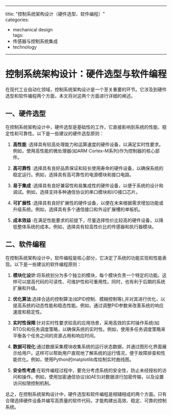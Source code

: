 
---  
title: "控制系统架构设计（硬件选型、软件编程）"  
categories:  
  - mechanical design  
tags: 
  - 传感器与控制系统集成 
  - technology  
---  

# 控制系统架构设计：硬件选型与软件编程

在现代工业自动化领域，控制系统架构设计是一个至关重要的环节。它涉及到硬件选型和软件编程两个方面，本文将对这两个方面进行详细的阐述。

## 一、硬件选型

在控制系统架构设计中，硬件选型是基础性的工作，它直接影响到系统的性能、稳定性和可靠性。以下是一些建议的硬件选型原则：

1.  **高性能** :选择具有较高处理能力和运算速度的硬件设备，以满足实时性要求。例如，使用高性能的微处理器(如ARM Cortex-M系列)作为控制器的核心部件。

2.  **高可靠性** :选择具有良好品质保证和较长使用寿命的硬件设备，以确保系统的稳定运行。例如，选择具有高可靠性的电源模块和接口电路。

3.  **易于集成** :选择具有良好兼容性和易集成性的硬件设备，以便于系统的设计和调试。例如，选择支持多种通信协议的串口模块和I/O接口芯片。

4.  **可扩展性** :选择具有良好扩展性的硬件设备，以便在未来根据需求增加功能或升级系统。例如，选择具有多个通信接口和外设扩展槽的单板机。

5.  **成本效益** :在满足性能要求的前提下，尽量选择性价比较高的硬件设备，以降低整体系统的成本。例如，选择具有较高性价比的传感器和执行器模块。

## 二、软件编程

在控制系统架构设计中，软件编程是核心部分，它决定了系统的功能实现和性能表现。以下是一些建议的软件编程原则：

1. **模块化设计**:将系统划分为多个独立的模块，每个模块负责一个特定的功能。这样可以提高代码的可读性、可维护性和可重用性。同时，也有利于后期的系统扩展和升级。

2. **优化算法**:选择合适的控制算法(如PID控制、模糊控制等),并对其进行优化，以提高系统的动态性能和稳态性能。例如，通过调整PID参数来改善系统的响应速度和稳定性。

3. **实时性保障**:针对实时性要求较高的应用场景，采用高效的实时操作系统(如RTOS)和任务调度策略，以确保系统的实时性。例如，使用多任务调度策略来平衡各个任务之间的资源占用和响应时间。

4. **数据可视化**:通过数据采集模块收集系统的运行状态数据，并通过图形化界面展示给用户。这样可以帮助用户直观地了解系统的运行情况，便于故障排查和性能优化。例如，使用Python的matplotlib库绘制实时曲线图。

5. **安全性考虑**:在软件编程过程中，要充分考虑系统的安全性，防止未经授权的访问和操作。例如，使用加密通信协议(如AES)对数据进行加密传输，以及设置访问权限控制机制。

总之，在控制系统架构设计中，硬件选型和软件编程是相辅相成的两个方面。只有合理选择硬件设备并编写高质量的软件代码，才能构建出高效、稳定、可靠的控制系统。 
